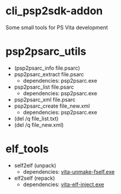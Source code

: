 # cli_psp2sdk-addon
Some small tools for PS Vita development

# psp2psarc_utils
* (psp2psarc_info file.psarc)
* psp2psarc_extract file.psarc
  * dependencies: psp2psarc.exe
* psp2psarc_list file.psarc
  * dependencies: psp2psarc.exe
* psp2psarc_xml file.psarc
* psp2psarc_create file_new.xml
  * dependencies: psp2psarc.exe
* (del /q file_list.txt)
* (del /q file_new.xml)

# elf_tools
* self2elf (unpack)
  * dependencies: [vita-unmake-fself.exe](https://github.com/CelesteBlue-dev/PSVita-RE-tools/raw/master/vita-unmake-fself/release/vita-unmake-fself.exe)
* elf2self (repack)
  * dependencies: [vita-elf-inject.exe](https://github.com/CelesteBlue-dev/PSVita-RE-tools/raw/master/elf_injector/build/vita-elf-inject.exe)
